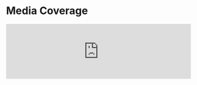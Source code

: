 # Media Coverage

<iframe src="https://akropolis.io/forWiki/news/" width="100%" onload="this.style.height=this.contentDocument.body.scrollHeight +'px';" frameborder="0"></iframe>
